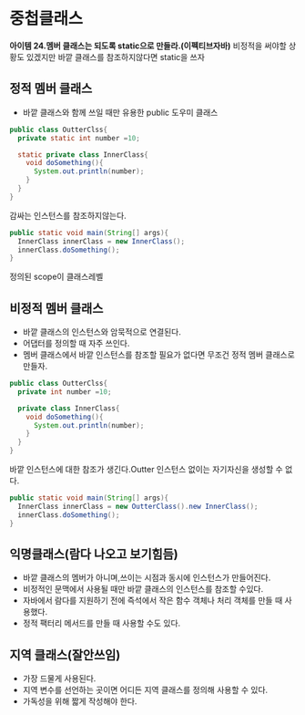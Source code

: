 # 중첩클래스
**아이템 24.멤버 클래스는 되도록 static으로 만들라.(이펙티브자바)**
비정적을 써야할 상황도 있겠지만 바깥 클래스를 참조하지않다면 static을 쓰자
## 정적 멤버 클래스
* 바깥 클래스와 함께 쓰일 때만 유용한 public 도우미 클래스
```java
public class OutterClss{
  private static int number =10;

  static private class InnerClass{
    void doSomething(){
      System.out.println(number);
    }
  }
}
```
감싸는 인스턴스를 참조하지않는다.
```java
public static void main(String[] args){
  InnerClass innerClass = new InnerClass();
  innerClass.doSomething();
}
```
정의된 scope이 클래스레벨
## 비정적 멤버 클래스
* 바깥 클래스의 인스턴스와 암묵적으로 연결된다.
* 어댑터를 정의할 때 자주 쓰인다.
* 멤버 클래스에서 바깥 인스턴스를 참조할 필요가 없다면 무조건 정적 멤버 클래스로 만들자.

```java
public class OutterClss{
  private int number =10;

  private class InnerClass{
    void doSomething(){
      System.out.println(number);
    }
  }
}
```
바깥 인스턴스에 대한 참조가 생긴다.Outter 인스턴스 없이는 자기자신을 생성할 수 없다.
```java
public static void main(String[] args){
  InnerClass innerClass = new OutterClass().new InnerClass();
  innerClass.doSomething();
}
```
## 익명클래스(람다 나오고 보기힘듬)
* 바깥 클래스의 멤버가 아니며,쓰이는 시점과 동시에 인스턴스가 만들어진다.
* 비정적인 문맥에서 사용될 때만 바깥 클래스의 인스턴스를 참조할 수있다.
* 자바에서 람다를 지원하기 전에 즉석에서 작은 함수 객체나 처리 객체를 만들 때 사용했다.
* 정적 팩터리 메서드를 만들 때 사용할 수도 있다.
## 지역 클래스(잘안쓰임)
* 가장 드물게 사용된다.
* 지역 변수를 선언하는 곳이면 어디든 지역 클래스를 정의해 사용할 수 있다.
* 가독성을 위해 짧게 작성해야 한다.